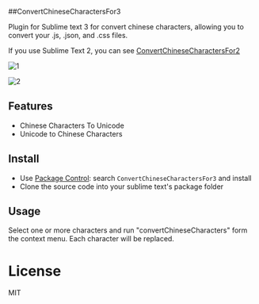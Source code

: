 ##ConvertChineseCharactersFor3

Plugin for Sublime text 3 for convert chinese characters, allowing you to convert your .js, .json, and .css files.

If you use Sublime Text 2, you can see <a href="https://github.com/stormtea123/ConvertChineseCharactersFor2">ConvertChineseCharactersFor2</a>

![1](https://cloud.githubusercontent.com/assets/1193966/12030060/63ded0e2-ae33-11e5-8f76-b9b2cc34e14e.gif)

![2](https://cloud.githubusercontent.com/assets/1193966/12030061/63e3fac2-ae33-11e5-9a50-78b9ebf2d6e1.gif)

## Features

* Chinese Characters To Unicode
* Unicode to Chinese Characters

## Install

* Use <a href="https://packagecontrol.io/installation">Package Control</a>: search `ConvertChineseCharactersFor3` and install
* Clone the source code into your sublime text's package folder


## Usage

Select one or more characters and run "convertChineseCharacters" form the context menu. Each character will be replaced.

# License

MIT
